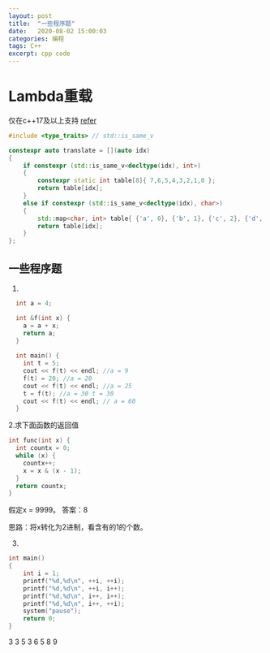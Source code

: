 ```yaml
---
layout: post
title:  "一些程序题"
date:   2020-08-02 15:00:03
categories: 编程
tags: C++
excerpt: cpp code
---
```


# Lambda重载

仅在c++17及以上支持 [refer](https://stackoverflow.com/questions/58700542/overload-a-lambda-function)

```c++
#include <type_traits> // std::is_same_v

constexpr auto translate = [](auto idx)
{
    if constexpr (std::is_same_v<decltype(idx), int>)
    {
        constexpr static int table[8]{ 7,6,5,4,3,2,1,0 };
        return table[idx];
    }
    else if constexpr (std::is_same_v<decltype(idx), char>)
    {
        std::map<char, int> table{ {'a', 0}, {'b', 1}, {'c', 2}, {'d', 3}, {'e', 4}, {'f', 5}, {'g', 6}, {'h', 7} };
        return table[idx];
    }
};
```

## 一些程序题

1.

```c++
  int a = 4;

  int &f(int x) {
    a = a + x;
    return a;
  }
  
  int main() {
    int t = 5;
    cout << f(t) << endl; //a = 9
    f(t) = 20; //a = 20
    cout << f(t) << endl; //a = 25
    t = f(t); //a = 30 t = 30
    cout << f(t) << endl; // a = 60
  }
```

2.求下面函数的返回值

```c++
int func(int x) {
  int countx = 0;
  while (x) {
    countx++;
    x = x & (x - 1);
  }
  return countx;
}
```

假定x = 9999。 答案：8

思路：将x转化为2进制，看含有的1的个数。

3.

```c++
int main()
{
    int i = 1;
    printf("%d,%d\n", ++i, ++i);    
    printf("%d,%d\n", ++i, i++);   
    printf("%d,%d\n", i++, i++);    
    printf("%d,%d\n", i++, ++i);   
    system("pause");
    return 0;
}
```
 3 3 5 3 6 5 8 9 
